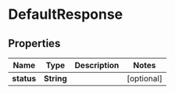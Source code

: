 

# DefaultResponse

## Properties

Name | Type | Description | Notes
------------ | ------------- | ------------- | -------------
**status** | **String** |  |  [optional]



